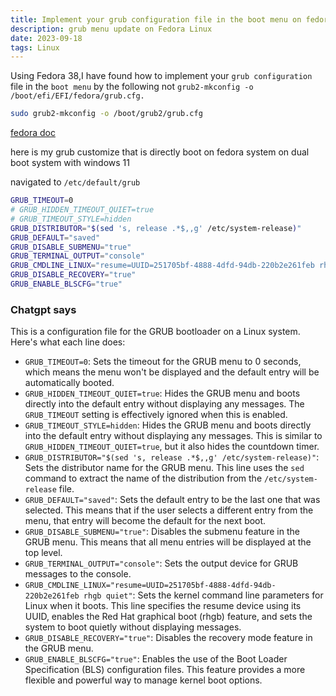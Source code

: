 ```yaml
---
title: Implement your grub configuration file in the boot menu on fedora 38?
description: grub menu update on Fedora Linux
date: 2023-09-18
tags: Linux
---
```


Using Fedora 38,I have found how to implement your `grub configuration` file in the `boot menu` by the following not `grub2-mkconfig -o /boot/efi/EFI/fedora/grub.cfg.`

```bash
sudo grub2-mkconfig -o /boot/grub2/grub.cfg
```

[fedora doc](https://docs.fedoraproject.org/en-US/quick-docs/grub2-bootloader/#_setting_default_entry_for_grub2)

here is my grub customize that is directly boot on fedora system on dual boot system with windows 11

navigated to `/etc/default/grub`

```bash
GRUB_TIMEOUT=0
# GRUB_HIDDEN_TIMEOUT_QUIET=true
# GRUB_TIMEOUT_STYLE=hidden
GRUB_DISTRIBUTOR="$(sed 's, release .*$,,g' /etc/system-release)"
GRUB_DEFAULT="saved"
GRUB_DISABLE_SUBMENU="true"
GRUB_TERMINAL_OUTPUT="console"
GRUB_CMDLINE_LINUX="resume=UUID=251705bf-4888-4dfd-94db-220b2e261feb rhgb quiet"
GRUB_DISABLE_RECOVERY="true"
GRUB_ENABLE_BLSCFG="true"
```

### Chatgpt says

This is a configuration file for the GRUB bootloader on a Linux system. Here's what each line does:

- `GRUB_TIMEOUT=0`: Sets the timeout for the GRUB menu to 0 seconds, which means the menu won't be displayed and the default entry will be automatically booted.
- `GRUB_HIDDEN_TIMEOUT_QUIET=true`: Hides the GRUB menu and boots directly into the default entry without displaying any messages. The `GRUB_TIMEOUT` setting is effectively ignored when this is enabled.
- `GRUB_TIMEOUT_STYLE=hidden`: Hides the GRUB menu and boots directly into the default entry without displaying any messages. This is similar to `GRUB_HIDDEN_TIMEOUT_QUIET=true`, but it also hides the countdown timer.
- `GRUB_DISTRIBUTOR="$(sed 's, release .*$,,g' /etc/system-release)"`: Sets the distributor name for the GRUB menu. This line uses the `sed` command to extract the name of the distribution from the `/etc/system-release` file.
- `GRUB_DEFAULT="saved"`: Sets the default entry to be the last one that was selected. This means that if the user selects a different entry from the menu, that entry will become the default for the next boot.
- `GRUB_DISABLE_SUBMENU="true"`: Disables the submenu feature in the GRUB menu. This means that all menu entries will be displayed at the top level.
- `GRUB_TERMINAL_OUTPUT="console"`: Sets the output device for GRUB messages to the console.
- `GRUB_CMDLINE_LINUX="resume=UUID=251705bf-4888-4dfd-94db-220b2e261feb rhgb quiet"`: Sets the kernel command line parameters for Linux when it boots. This line specifies the resume device using its UUID, enables the Red Hat graphical boot (rhgb) feature, and sets the system to boot quietly without displaying messages.
- `GRUB_DISABLE_RECOVERY="true"`: Disables the recovery mode feature in the GRUB menu.
- `GRUB_ENABLE_BLSCFG="true"`: Enables the use of the Boot Loader Specification (BLS) configuration files. This feature provides a more flexible and powerful way to manage kernel boot options.

